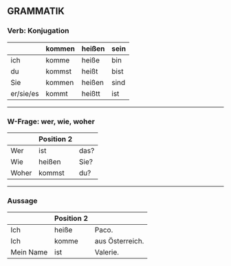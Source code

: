 
## GRAMMATIK
### Verb: Konjugation 

|           | kommen | heißen | sein |
| --------- |:-------|:-------|:-----|
| ich       | komme  | heiße  | bin  |
| du        | kommst | heißt  | bist |
| Sie       | kommen | heißen | sind |
| er/sie/es | kommt  | heißtt | ist  |

---
### W-Frage: wer, wie, woher 

|       | Position 2 |      |
| ----- |:-----------|:-----|
| Wer   | ist        | das? |
| Wie   | heißen     | Sie? |
| Woher | kommst     | du?  |

---
### Aussage 

|           | Position 2 |                 |
| --------- |:-----------|:----------------|
| Ich       | heiße      | Paco.           |
| Ich       | komme      | aus Österreich. |
| Mein Name | ist        | Valerie.        |

